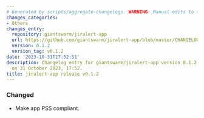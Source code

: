 ```yaml
---
# Generated by scripts/aggregate-changelogs. WARNING: Manual edits to this files will be overwritten.
changes_categories:
- Others
changes_entry:
  repository: giantswarm/jiralert-app
  url: https://github.com/giantswarm/jiralert-app/blob/master/CHANGELOG.md#012---2023-10-31
  version: 0.1.2
  version_tag: v0.1.2
date: '2023-10-31T17:52:51'
description: Changelog entry for giantswarm/jiralert-app version 0.1.2, published
  on 31 October 2023, 17:52.
title: jiralert-app release v0.1.2
---
```


### Changed
- Make app PSS compliant.
